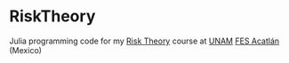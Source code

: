 # RiskTheory

Julia programming code for my [Risk Theory](https://sites.google.com/site/arturoerdely/docencia/risk-theory-i) course at [UNAM](https://www.unam.mx/) [FES Acatlán](https://www.acatlan.unam.mx/) (Mexico)
